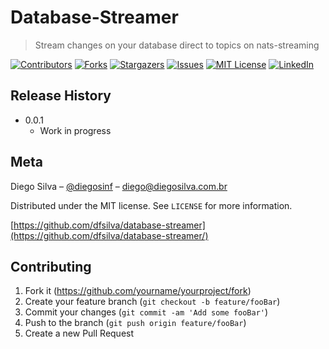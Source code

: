 # Database-Streamer
> Stream changes on your database direct to topics on nats-streaming

[![Contributors][contributors-shield]][contributors-url]
[![Forks][forks-shield]][forks-url]
[![Stargazers][stars-shield]][stars-url]
[![Issues][issues-shield]][issues-url]
[![MIT License][license-shield]][license-url]
[![LinkedIn][linkedin-shield]][linkedin-url]


## Release History

* 0.0.1
    * Work in progress

## Meta

Diego Silva – [@diegosinf](https://twitter.com/diegosinf) – diego@diegosilva.com.br

Distributed under the MIT license. See ``LICENSE`` for more information.

[https://github.com/dfsilva/database-streamer](https://github.com/dfsilva/database-streamer/)

## Contributing

1. Fork it (<https://github.com/yourname/yourproject/fork>)
2. Create your feature branch (`git checkout -b feature/fooBar`)
3. Commit your changes (`git commit -am 'Add some fooBar'`)
4. Push to the branch (`git push origin feature/fooBar`)
5. Create a new Pull Request


[contributors-shield]: https://img.shields.io/github/contributors/dfsilva/database-streamer.svg?style=for-the-badge
[contributors-url]: https://github.com/dfsilva/database-streamer/graphs/contributors
[forks-shield]: https://img.shields.io/github/forks/dfsilva/database-streamer.svg?style=for-the-badge
[forks-url]: https://github.com/dfsilva/database-streamer/network/members
[stars-shield]: https://img.shields.io/github/stars/dfsilva/database-streamer.svg?style=for-the-badge
[stars-url]: https://github.com/dfsilva/database-streamer/stargazers
[issues-shield]: https://img.shields.io/github/issues/dfsilva/database-streamer.svg?style=for-the-badge
[issues-url]: https://github.com/dfsilva/database-streamer/issues
[license-shield]: https://img.shields.io/github/license/othneildrew/Best-README-Template.svg?style=for-the-badge
[license-url]: https://github.com/othneildrew/Best-README-Template/blob/master/LICENSE.txt
[linkedin-shield]: https://img.shields.io/badge/-LinkedIn-black.svg?style=for-the-badge&logo=linkedin&colorB=555
[linkedin-url]: https://www.linkedin.com/in/dsilva82
   